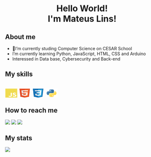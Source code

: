 <h1 align="center"> Hello World! </br>I'm Mateus Lins!
</h1>

## About me 
- 🧠I’m currently studing Computer Science on  CESAR School
- I’m currently learning Python, JavaScript, HTML, CSS and Arduino
- Interessed in Data base, Cybersecurity and Back-end
  
##

## My skills

<div style="display: inline_block"><br>
  <img align="center" alt="mateus-Js" height="30" width="40" src="https://raw.githubusercontent.com/devicons/devicon/master/icons/javascript/javascript-plain.svg">
  <img align="center" alt="mateus-HTML" height="30" width="40" src="https://raw.githubusercontent.com/devicons/devicon/master/icons/html5/html5-original.svg">
  <img align="center" alt="mateus-CSS" height="30" width="40" src="https://raw.githubusercontent.com/devicons/devicon/master/icons/css3/css3-original.svg">
  <img align="center" alt="mateus-Python" height="30" width="40" src="https://raw.githubusercontent.com/devicons/devicon/master/icons/python/python-original.svg">

</div>

## How to reach me 

<div> 
  <a href="https://instagram.com/mateus.linsf" target="_blank"><img src="https://img.shields.io/badge/-Instagram-%23E4405F?style=for-the-badge&logo=instagram&logoColor=white" target="_blank"></a>
  <a href = "mailto:maateuslfarias@gmail.com"><img src="https://img.shields.io/badge/-Gmail-%23333?style=for-the-badge&logo=gmail&logoColor=white" target="_blank"></a>
  <a href="https://www.linkedin.com/in/mateus-lins-farias-/" target="_blank"><img src="https://img.shields.io/badge/-LinkedIn-%230077B5?style=for-the-badge&logo=linkedin&logoColor=white" target="_blank"></a> 
  
</div>

## My stats
<a href="https://github.com/mateuslinsf" title="Mateus´s Profile">
  <img height="180em" src="https://github-readme-stats.vercel.app/api?username=mateuslinsf&theme=dark&show_icons=true" />
</a>
